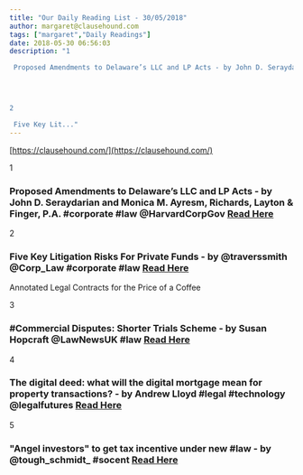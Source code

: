 ```yaml
---
title: "Our Daily Reading List - 30/05/2018"
author: margaret@clausehound.com
tags: ["margaret","Daily Readings"]
date: 2018-05-30 06:56:03
description: "1

 Proposed Amendments to Delaware’s LLC and LP Acts - by John D. Seraydarian and Monica M. Ayresm, Richards, Layton & Finger, P.A. #corporate #law @HarvardCorpGov  Read Here

 


2

 Five Key Lit..."
---
```


[https://clausehound.com/](https://clausehound.com/)

1

###  Proposed Amendments to Delaware’s LLC and LP Acts - by John D. Seraydarian and Monica M. Ayresm, Richards, Layton & Finger, P.A. #corporate #law @HarvardCorpGov  [Read Here](https://corpgov.law.harvard.edu/2018/05/27/proposed-amendments-to-delawares-llc-and-lp-acts/)

 

2

###  Five Key Litigation Risks For Private Funds - by @traverssmith @Corp_Law #corporate #law [Read Here](http://www.mondaq.com/uk/x/704356/M+A+Private+equity/Five+key+litigation+risks+for+private+funds)

Annotated Legal Contracts
for the Price of a Coffee

3

###  #Commercial Disputes: Shorter Trials Scheme - by Susan Hopcraft @LawNewsUK #law [Read Here](http://www.mondaq.com/uk/x/702016/Contract+Law/Commercial+disputes+shorter+trials+scheme)

 

4

###  The digital deed: what will the digital mortgage mean for property transactions? - by Andrew Lloyd #legal #technology @legalfutures [Read Here](https://www.legalfutures.co.uk/blog/the-digital-deed-what-will-the-digital-mortgage-mean-for-property-transactions)

 

5

###  "Angel investors" to get tax incentive under new #law - by @tough_schmidt_ #socent  [Read Here](http://delawarepublic.org/post/angel-investors-get-tax-incentive-under-new-law)

 